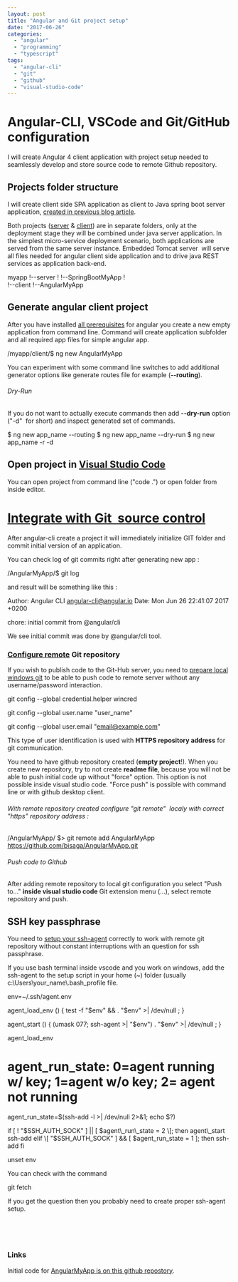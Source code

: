 ```yaml
---
layout: post
title: "Angular and Git project setup"
date: "2017-06-26"
categories: 
  - "angular"
  - "programming"
  - "typescript"
tags: 
  - "angular-cli"
  - "git"
  - "github"
  - "visual-studio-code"
---
```


# Angular-CLI, VSCode and Git/GitHub configuration

I will create Angular 4 client application with project setup needed to seamlessly develop and store source code to remote Github repository.

## Projects folder structure

I will create client side SPA application as client to Java spring boot server application, [created in previous blog article](http://bisaga.com/blog/programming/java-spring-boot-project-setup/).

Both projects ([server](https://github.com/bisaga/SpringBootMyApp) & [client](https://github.com/bisaga/AngularMyApp)) are in separate folders, only at the deployment stage they will be combined under java server application. In the simplest micro-service deployment scenario, both applications are served from the same server instance. Embedded Tomcat server  will serve all files needed for angular client side application and to drive java REST services as application back-end.

myapp
!--server
!  !--SpringBootMyApp
!     
!--client
   !--AngularMyApp

## Generate angular client project

After you have installed [all prerequisites](http://bisaga.com/blog/programming/angular-environment/) for angular you create a new empty application from command line. Command will create application subfolder and all required app files for simple angular app.

/myapp/client/$ ng new AngularMyApp

You can experiment with some command line switches to add additional generator options like generate routes file for example (**\--routing**).

###### Dry-Run

If you do not want to actually execute commands then add **\--dry-run** option ("-d"  for short) and inspect generated set of commands.

$ ng new app\_name --routing 
$ ng new app\_name --dry-run 
$ ng new app\_name -r -d

## Open project in [Visual Studio Code](https://code.visualstudio.com)

You can open project from command line ("code .") or open folder from inside editor.

# [Integrate with Git  source control](http://www.hongkiat.com/blog/version-control-git-vs-code/)

After angular-cli create a project it will immediately initialize GIT folder and commit initial version of an application.

You can check log of git commits right after generating new app :

/AngularMyApp/$ git log

and result will be something like this :

Author: Angular CLI <angular-cli@angular.io>
Date:   Mon Jun 26 22:41:07 2017 +0200

chore: initial commit from @angular/cli

We see initial commit was done by @angular/cli tool.

### [Configure remote](https://help.github.com/articles/set-up-git/) Git repository

If you wish to publish code to the Git-Hub server, you need to [prepare local windows git](https://help.github.com/articles/setting-your-username-in-git/) to be able to push code to remote server without any username/password interaction.

git config --global credential.helper wincred

git config --global user.name "user\_name"

git config --global user.email "email@example.com"

This type of user identification is used with **HTTPS repository address** for git communication.

You need to have github repository created (**empty project**!). When you create new repository, try to not create **readme file**, because you will not be able to push initial code up without "force" option. This option is not possible inside visual studio code. "Force push" is possible with command line or with github desktop client.

###### With remote repository created configure "git remote"  localy with correct "https" repository address :

/AngularMyApp/ $> git remote add AngularMyApp https://github.com/bisaga/AngularMyApp.git

###### Push code to Github

After adding remote repository to local git configuration you select "Push to..." **inside visual studio code** Git extension menu (...), select remote repository and push.

## SSH key passphrase

You need to [setup your ssh-agent](https://help.github.com/articles/working-with-ssh-key-passphrases/) correctly to work with remote git repository without constant interruptions with an question for ssh passphrase.

If you use bash terminal inside vscode and you work on windows, add the ssh-agent to the setup script in your home (~) folder (usually c:\\Users\\your\_name\\.bash\_profile file.

env=~/.ssh/agent.env

agent\_load\_env () { test -f "$env" && . "$env" >| /dev/null ; }

agent\_start () {
    (umask 077; ssh-agent >| "$env")
    . "$env" >| /dev/null ; }

agent\_load\_env

# agent\_run\_state: 0=agent running w/ key; 1=agent w/o key; 2= agent not running
agent\_run\_state=$(ssh-add -l >| /dev/null 2>&1; echo $?)

if \[ ! "$SSH\_AUTH\_SOCK" \] || \[ $agent\_run\_state = 2 \]; then
    agent\_start
    ssh-add
elif \[ "$SSH\_AUTH\_SOCK" \] && \[ $agent\_run\_state = 1 \]; then
    ssh-add
fi

unset env

You can check with the command

git fetch

If you get the question then you probably need to create proper ssh-agent setup.

 

 

### Links

Initial code for [AngularMyApp is on this github repostory](https://github.com/bisaga/AngularMyApp).
